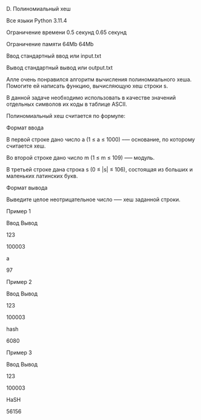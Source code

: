 D. Полиномиальный хеш

Все языки	Python 3.11.4

Ограничение времени	0.5 секунд	0.65 секунд

Ограничение памяти	64Mb	64Mb

Ввод	стандартный ввод или input.txt

Вывод	стандартный вывод или output.txt

Алле очень понравился алгоритм вычисления полиномиального хеша. Помогите ей написать функцию, вычисляющую хеш строки s. 

В данной задаче необходимо использовать в качестве значений отдельных символов их коды в таблице ASCII.

Полиномиальный хеш считается по формуле:



Формат ввода

В первой строке дано число a (1 ≤ a ≤ 1000) –— основание, по которому считается хеш.

Во второй строке дано число m (1 ≤ m ≤ 109) –— модуль.

В третьей строке дана строка s (0 ≤ |s| ≤ 106), состоящая из больших и маленьких латинских букв.

Формат вывода

Выведите целое неотрицательное число –— хеш заданной строки.

Пример 1

Ввод	Вывод

123

100003

a

97

Пример 2

Ввод	Вывод

123

100003

hash

6080

Пример 3

Ввод	Вывод

123

100003

HaSH

56156
